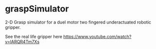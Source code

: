# graspSimulator
2-D Grasp simulator for a duel motor two fingered underactuated robotic gripper.

See the real life gripper here https://www.youtube.com/watch?v=lARQR4Tm7Xs 

